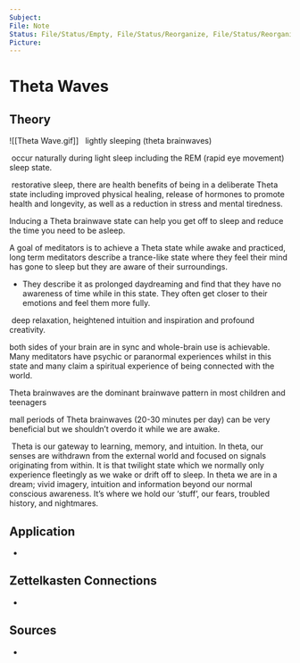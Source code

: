 ```yaml
---
Subject: 
File: Note
Status: File/Status/Empty, File/Status/Reorganize, File/Status/Reorganize, File/Status/Recategorize, File/Status/Summarize, File/Status/Structuralize
Picture: 
---
```


# Theta Waves

## Theory


![[Theta Wave.gif]]
  lightly sleeping (theta brainwaves)

 occur naturally during light sleep including the REM (rapid eye movement) sleep state.

 restorative sleep, there are health benefits of being in a deliberate Theta state including improved physical healing, release of hormones to promote health and longevity, as well as a reduction in stress and mental tiredness.

Inducing a Theta brainwave state can help you get off to sleep and reduce the time you need to be asleep.


A goal of meditators is to achieve a Theta state while awake and practiced, long term meditators describe a trance-like state where they feel their mind has gone to sleep but they are aware of their surroundings.
- They describe it as prolonged daydreaming and find that they have no awareness of time while in this state. They often get closer to their emotions and feel them more fully.

 deep relaxation, heightened intuition and inspiration and profound creativity.

both sides of your brain are in sync and whole-brain use is achievable. Many meditators have psychic or paranormal experiences whilst in this state and many claim a spiritual experience of being connected with the world.

Theta brainwaves are the dominant brainwave pattern in most children and teenagers


mall periods of Theta brainwaves (20-30 minutes per day) can be very beneficial but we shouldn’t overdo it while we are awake.

 Theta is our gateway to learning, memory, and intuition. In theta, our senses are withdrawn from the external world and focused on signals originating from within. It is that twilight state which we normally only experience fleetingly as we wake or drift off to sleep. In theta we are in a dream; vivid imagery, intuition and information beyond our normal conscious awareness. It’s where we hold our ‘stuff’, our fears, troubled history, and nightmares.




## Application
- 

## Zettelkasten Connections
- 

## Sources
- 






